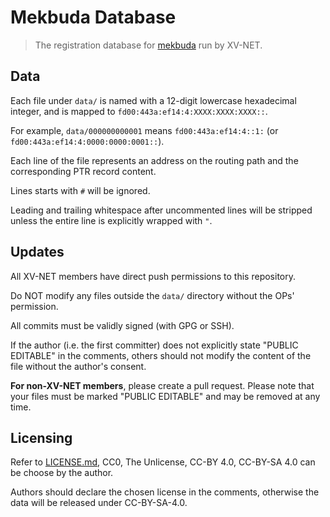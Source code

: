 # Mekbuda Database

> The registration database for [mekbuda](https://codeberg.org/xvnet/mekbuda) run by XV-NET.

## Data

Each file under `data/` is named with a 12-digit lowercase hexadecimal integer, and is mapped to `fd00:443a:ef14:4:XXXX:XXXX:XXXX::`.

For example, `data/000000000001` means `fd00:443a:ef14:4::1:` (or `fd00:443a:ef14:4:0000:0000:0001::`).

Each line of the file represents an address on the routing path and the corresponding PTR record content.

Lines starts with `#` will be ignored.

Leading and trailing whitespace after uncommented lines will be stripped unless the entire line is explicitly wrapped with `"`.

## Updates

All XV-NET members have direct push permissions to this repository.

Do NOT modify any files outside the `data/` directory without the OPs' permission.

All commits must be validly signed (with GPG or SSH).

If the author (i.e. the first committer) does not explicitly state "PUBLIC EDITABLE" in the comments, others should not modify the content of the file without the author's consent.

**For non-XV-NET members**, please create a pull request. Please note that your files must be marked "PUBLIC EDITABLE" and may be removed at any time.

## Licensing

Refer to [LICENSE.md](https://codeberg.org/xvnet/mekbuda-db/src/branch/main/LICENSE.md), CC0, The Unlicense, CC-BY 4.0, CC-BY-SA 4.0 can be choose by the author.

Authors should declare the chosen license in the comments, otherwise the data will be released under CC-BY-SA-4.0.